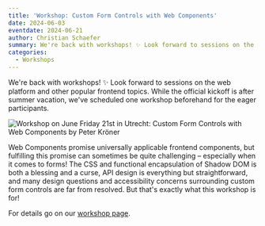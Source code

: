```yaml
---
title: 'Workshop: Custom Form Controls with Web Components'
date: 2024-06-03
eventdate: 2024-06-21
author: Christian Schaefer
summary: We're back with workshops! ✨ Look forward to sessions on the web platform and other popular frontend topics. While the official kickoff is after summer vacation, we've scheduled one workshop beforehand for the eager participants.
categories: 
  - Workshops
---
```

We're back with workshops! ✨ Look forward to sessions on the web platform and other popular frontend topics. While the official kickoff is after summer vacation, we've scheduled one workshop beforehand for the eager participants.

![Workshop on June Friday 21st in Utrecht: Custom Form Controls with Web Components by Peter Kröner](https://fronteers.nl/_img/workshops/workshop-custom-form-controls-with-web-components-peter-kroener.png)

Web Components promise universally applicable frontend components, but fulfilling this promise can sometimes be quite challenging – especially when it comes to forms! The CSS and functional encapsulation of Shadow DOM is both a blessing and a curse, API design is everything but straightforward, and many design questions and accessibility concerns surrounding custom form controls are far from resolved. But that's exactly what this workshop is for!

For details go on our [workshop page](/workshop-archief/workshop-custom-form-controls-with-web-components-peter-kroener/workshop-custom-form-controls-with-web-components-peter-kroener-21-june-2024.html).
